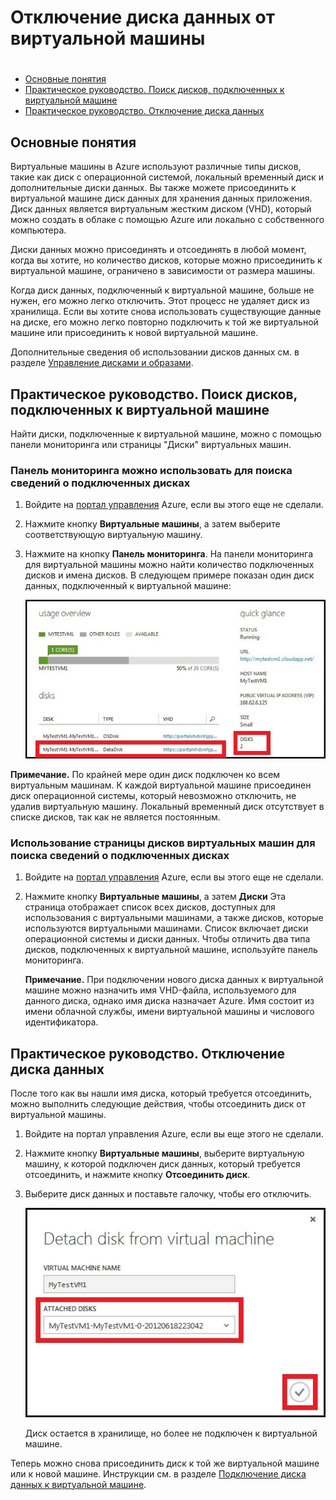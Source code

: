 <properties writer="kathydav" editor="tysonn" manager="jeffreyg" />

# Отключение диска данных от виртуальной машины

# 

-   [Основные понятия][]
-   [Практическое руководство. Поиск дисков, подключенных к виртуальной машине][]
-   [Практическое руководство. Отключение диска данных][]

## <span id="concepts"></span> </a>Основные понятия

Виртуальные машины в Azure используют различные типы дисков, такие как диск с операционной системой, локальный временный диск и дополнительные диски данных. Вы также можете присоединить к виртуальной машине диск данных для хранения данных приложения. Диск данных является виртуальным жестким диском (VHD), который можно создать в облаке с помощью Azure или локально с собственного компьютера.

Диски данных можно присоединять и отсоединять в любой момент, когда вы хотите, но количество дисков, которые можно присоединить к виртуальной машине, ограничено в зависимости от размера машины.

Когда диск данных, подключенный к виртуальной машине, больше не нужен, его можно легко отключить. Этот процесс не удаляет диск из хранилища. Если вы хотите снова использовать существующие данные на диске, его можно легко повторно подключить к той же виртуальной машине или присоединить к новой виртуальной машине.

Дополнительные сведения об использовании дисков данных см. в разделе [Управление дисками и образами][].

## <span id="finddisks"></span> </a>Практическое руководство. Поиск дисков, подключенных к виртуальной машине

Найти диски, подключенные к виртуальной машине, можно с помощью панели мониторинга или страницы "Диски" виртуальных машин.

### Панель мониторинга можно использовать для поиска сведений о подключенных дисках

1.  Войдите на [портал управления][] Azure, если вы этого еще не сделали.

2.  Нажмите кнопку **Виртуальные машины**, а затем выберите соответствующую виртуальную машину.

3.  Нажмите на кнопку **Панель мониторинга**. На панели мониторинга для виртуальной машины можно найти количество подключенных дисков и имена дисков. В следующем примере показан один диск данных, подключенный к виртуальной машине:

    ![Найти диск данных][]

**Примечание.** По крайней мере один диск подключен ко всем виртуальным машинам. К каждой виртуальной машине присоединен диск операционной системы, который невозможно отключить, не удалив виртуальную машину. Локальный временный диск отсутствует в списке дисков, так как не является постоянным.

### Использование страницы дисков виртуальных машин для поиска сведений о подключенных дисках

1.  Войдите на [портал управления][] Azure, если вы этого еще не сделали.

2.  Нажмите кнопку **Виртуальные машины**, а затем **Диски** Эта страница отображает список всех дисков, доступных для использования с виртуальными машинами, а также дисков, которые используются виртуальными машинами. Список включает диски операционной системы и диски данных. Чтобы отличить два типа дисков, подключенных к виртуальной машине, используйте панель мониторинга.

    **Примечание.** При подключении нового диска данных к виртуальной машине можно назначить имя VHD-файла, используемого для данного диска, однако имя диска назначает Azure. Имя состоит из имени облачной службы, имени виртуальной машины и числового идентификатора.

## <span id="detachdisk"></span> </a>Практическое руководство. Отключение диска данных

После того как вы нашли имя диска, который требуется отсоединить, можно выполнить следующие действия, чтобы отсоединить диск от виртуальной машины.

1.  Войдите на портал управления Azure, если вы еще этого не сделали.

2.  Нажмите кнопку **Виртуальные машины**, выберите виртуальную машину, к которой подключен диск данных, который требуется отсоединить, и нажмите кнопку **Отсоединить диск**.

3.  Выберите диск данных и поставьте галочку, чтобы его отключить.

    ![Сведения об отсоединенном диске][]

    Диск остается в хранилище, но более не подключен к виртуальной машине.

Теперь можно снова присоединить диск к той же виртуальной машине или к новой машине. Инструкции см. в разделе [Подключение диска данных к виртуальной машине][].

  [Основные понятия]: #concepts
  [Практическое руководство. Поиск дисков, подключенных к виртуальной машине]: #finddisks
  [Практическое руководство. Отключение диска данных]: #detachdisk
  [Управление дисками и образами]: http://go.microsoft.com/fwlink/p/?LinkId=263439
  [портал управления]: http://manage.windowsazure.com
  [Найти диск данных]: ./media/howto-detach-disk-windows-linux/FindDataDisks.png
  [Сведения об отсоединенном диске]: ./media/howto-detach-disk-windows-linux/DetachDiskDetails.png
  [Подключение диска данных к виртуальной машине]: /en-us/manage/windows/how-to-guides/attach-a-disk/
